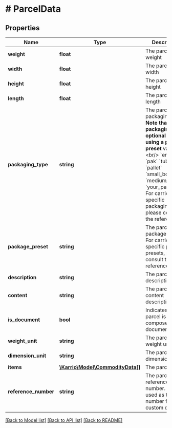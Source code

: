 # # ParcelData

## Properties

Name | Type | Description | Notes
------------ | ------------- | ------------- | -------------
**weight** | **float** | The parcel&#39;s weight |
**width** | **float** | The parcel&#39;s width | [optional]
**height** | **float** | The parcel&#39;s height | [optional]
**length** | **float** | The parcel&#39;s length | [optional]
**packaging_type** | **string** | The parcel&#39;s packaging type.  **Note that the packaging is optional when using a package preset**  values: &lt;br/&gt; &#x60;envelope&#x60; &#x60;pak&#x60; &#x60;tube&#x60; &#x60;pallet&#x60; &#x60;small_box&#x60; &#x60;medium_box&#x60; &#x60;your_packaging&#x60;  For carrier specific packaging types, please consult the reference. | [optional]
**package_preset** | **string** | The parcel&#39;s package preset.  For carrier specific package presets, please consult the reference. | [optional]
**description** | **string** | The parcel&#39;s description | [optional]
**content** | **string** | The parcel&#39;s content description | [optional]
**is_document** | **bool** | Indicates if the parcel is composed of documents only | [optional] [default to false]
**weight_unit** | **string** | The parcel&#39;s weight unit |
**dimension_unit** | **string** | The parcel&#39;s dimension unit | [optional]
**items** | [**\Karrio\Model\CommodityData[]**](CommodityData.md) | The parcel items. | [optional]
**reference_number** | **string** | The parcel reference number. (can be used as tracking number for custom carriers) | [optional]

[[Back to Model list]](../../README.md#models) [[Back to API list]](../../README.md#endpoints) [[Back to README]](../../README.md)
